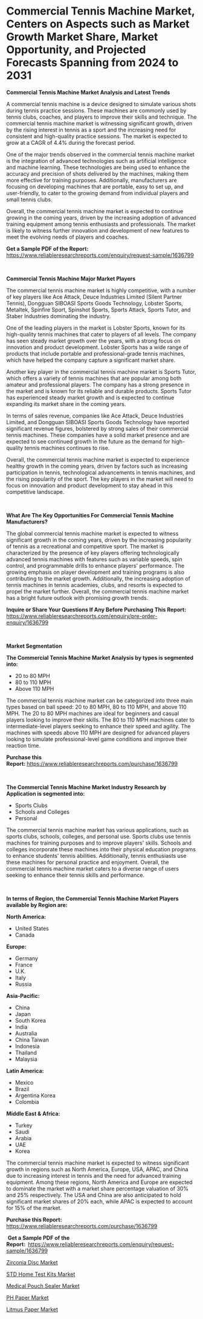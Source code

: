 <p><h1>Commercial Tennis Machine Market, Centers on Aspects such as Market Growth Market Share, Market Opportunity, and Projected Forecasts Spanning from 2024 to 2031</h1></p><p><strong>Commercial Tennis Machine Market Analysis and Latest Trends</strong></p>
<p><p>A commercial tennis machine is a device designed to simulate various shots during tennis practice sessions. These machines are commonly used by tennis clubs, coaches, and players to improve their skills and technique. The commercial tennis machine market is witnessing significant growth, driven by the rising interest in tennis as a sport and the increasing need for consistent and high-quality practice sessions. The market is expected to grow at a CAGR of 4.4% during the forecast period.</p><p>One of the major trends observed in the commercial tennis machine market is the integration of advanced technologies such as artificial intelligence and machine learning. These technologies are being used to enhance the accuracy and precision of shots delivered by the machines, making them more effective for training purposes. Additionally, manufacturers are focusing on developing machines that are portable, easy to set up, and user-friendly, to cater to the growing demand from individual players and small tennis clubs.</p><p>Overall, the commercial tennis machine market is expected to continue growing in the coming years, driven by the increasing adoption of advanced training equipment among tennis enthusiasts and professionals. The market is likely to witness further innovation and development of new features to meet the evolving needs of players and coaches.</p></p>
<p><strong>Get a Sample PDF of the Report:&nbsp;</strong> <a href="https://www.reliableresearchreports.com/enquiry/request-sample/1636799">https://www.reliableresearchreports.com/enquiry/request-sample/1636799</a></p>
<p>&nbsp;</p>
<p><strong>Commercial Tennis Machine Major Market Players</strong></p>
<p><p>The commercial tennis machine market is highly competitive, with a number of key players like Ace Attack, Deuce Industries Limited (Silent Partner Tennis), Dongguan SIBOASI Sports Goods Technology, Lobster Sports, Metaltek, Spinfire Sport, Spinshot Sports, Sports Attack, Sports Tutor, and Staber Industries dominating the industry.</p><p>One of the leading players in the market is Lobster Sports, known for its high-quality tennis machines that cater to players of all levels. The company has seen steady market growth over the years, with a strong focus on innovation and product development. Lobster Sports has a wide range of products that include portable and professional-grade tennis machines, which have helped the company capture a significant market share.</p><p>Another key player in the commercial tennis machine market is Sports Tutor, which offers a variety of tennis machines that are popular among both amateur and professional players. The company has a strong presence in the market and is known for its reliable and durable products. Sports Tutor has experienced steady market growth and is expected to continue expanding its market share in the coming years.</p><p>In terms of sales revenue, companies like Ace Attack, Deuce Industries Limited, and Dongguan SIBOASI Sports Goods Technology have reported significant revenue figures, bolstered by strong sales of their commercial tennis machines. These companies have a solid market presence and are expected to see continued growth in the future as the demand for high-quality tennis machines continues to rise.</p><p>Overall, the commercial tennis machine market is expected to experience healthy growth in the coming years, driven by factors such as increasing participation in tennis, technological advancements in tennis machines, and the rising popularity of the sport. The key players in the market will need to focus on innovation and product development to stay ahead in this competitive landscape.</p></p>
<p>&nbsp;</p>
<p><strong>What Are The Key Opportunities For Commercial Tennis Machine Manufacturers?</strong></p>
<p><p>The global commercial tennis machine market is expected to witness significant growth in the coming years, driven by the increasing popularity of tennis as a recreational and competitive sport. The market is characterized by the presence of key players offering technologically advanced tennis machines with features such as variable speeds, spin control, and programmable drills to enhance players' performance. The growing emphasis on player development and training programs is also contributing to the market growth. Additionally, the increasing adoption of tennis machines in tennis academies, clubs, and resorts is expected to propel the market further. Overall, the commercial tennis machine market has a bright future outlook with promising growth trends.</p></p>
<p><strong>Inquire or Share Your Questions If Any Before Purchasing This Report:</strong> <a href="https://www.reliableresearchreports.com/enquiry/pre-order-enquiry/1636799">https://www.reliableresearchreports.com/enquiry/pre-order-enquiry/1636799</a></p>
<p>&nbsp;</p>
<p><strong>Market Segmentation</strong></p>
<p><strong>The Commercial Tennis Machine Market Analysis by types is segmented into:</strong></p>
<p><ul><li>20 to 80 MPH</li><li>80 to 110 MPH</li><li>Above 110 MPH</li></ul></p>
<p><p>The commercial tennis machine market can be categorized into three main types based on ball speed: 20 to 80 MPH, 80 to 110 MPH, and above 110 MPH. The 20 to 80 MPH machines are ideal for beginners and casual players looking to improve their skills. The 80 to 110 MPH machines cater to intermediate-level players seeking to enhance their speed and agility. The machines with speeds above 110 MPH are designed for advanced players looking to simulate professional-level game conditions and improve their reaction time.</p></p>
<p><strong>Purchase this Report:&nbsp;</strong><a href="https://www.reliableresearchreports.com/purchase/1636799">https://www.reliableresearchreports.com/purchase/1636799</a></p>
<p>&nbsp;</p>
<p><strong>The Commercial Tennis Machine Market Industry Research by Application is segmented into:</strong></p>
<p><ul><li>Sports Clubs</li><li>Schools and Colleges</li><li>Personal</li></ul></p>
<p><p>The commercial tennis machine market has various applications, such as sports clubs, schools, colleges, and personal use. Sports clubs use tennis machines for training purposes and to improve players' skills. Schools and colleges incorporate these machines into their physical education programs to enhance students' tennis abilities. Additionally, tennis enthusiasts use these machines for personal practice and enjoyment. Overall, the commercial tennis machine market caters to a diverse range of users seeking to enhance their tennis skills and performance.</p></p>
<p>&nbsp;</p>
<p><strong>In terms of Region, the Commercial Tennis Machine Market Players available by Region are:</strong></p>
<p>
    <p> <strong> North America: </strong>
        <ul>
            <li>United States</li>
            <li>Canada</li>
        </ul>
        </p> 
    <p> <strong> Europe: </strong>
        <ul>
            <li>Germany</li>
            <li>France</li>
            <li>U.K.</li>
            <li>Italy</li>
            <li>Russia</li>
        </ul>
        </p> 
    <p> <strong> Asia-Pacific: </strong>
        <ul>
            <li>China</li>
            <li>Japan</li>
            <li>South Korea</li>
            <li>India</li>
            <li>Australia</li>
            <li>China Taiwan</li>
            <li>Indonesia</li>
            <li>Thailand</li>
            <li>Malaysia</li>
        </ul>
        </p> 
    <p> <strong> Latin America: </strong>
        <ul>
            <li>Mexico</li>
            <li>Brazil</li>
            <li>Argentina Korea</li>
            <li>Colombia</li>
        </ul>
        </p> 
    <p> <strong> Middle East & Africa: </strong>
        <ul>
            <li>Turkey</li>
            <li>Saudi</li>
            <li>Arabia</li>
            <li>UAE</li>
            <li>Korea</li>
        </ul>
    </p>
    </p>
<p><p>The commercial tennis machine market is expected to witness significant growth in regions such as North America, Europe, USA, APAC, and China due to increasing interest in tennis and the need for advanced training equipment. Among these regions, North America and Europe are expected to dominate the market with a market share percentage valuation of 30% and 25% respectively. The USA and China are also anticipated to hold significant market shares of 20% each, while APAC is expected to account for 15% of the market.</p></p>
<p><strong>Purchase this Report: </strong><a href="https://www.reliableresearchreports.com/purchase/1636799">https://www.reliableresearchreports.com/purchase/1636799</a></p>
<p>&nbsp;<strong>Get a Sample PDF of the Report:&nbsp;&nbsp;</strong><a href="https://www.reliableresearchreports.com/enquiry/request-sample/1636799">https://www.reliableresearchreports.com/enquiry/request-sample/1636799</a></p>
<p><strong></strong></p>
<p><p><a href="https://medium.com/p/0730eede6e46/edit">Zirconia Disc Market</a></p><p><a href="https://medium.com/p/ba3aa10aeb00/edit">STD Home Test Kits Market</a></p><p><a href="https://medium.com/p/8305efe4c909/edit">Medical Pouch Sealer Market</a></p><p><a href="https://medium.com/p/5a7c9496a225/edit">PH Paper Market</a></p><p><a href="https://medium.com/p/81d48f75f726/edit">Litmus Paper Market</a></p></p>